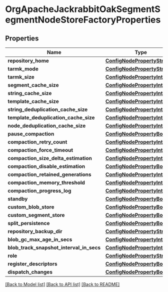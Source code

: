 # OrgApacheJackrabbitOakSegmentSegmentNodeStoreFactoryProperties

## Properties
Name | Type | Description | Notes
------------ | ------------- | ------------- | -------------
**repository_home** | [**ConfigNodePropertyString**](ConfigNodePropertyString.md) |  | [optional] 
**tarmk_mode** | [**ConfigNodePropertyString**](ConfigNodePropertyString.md) |  | [optional] 
**tarmk_size** | [**ConfigNodePropertyInteger**](ConfigNodePropertyInteger.md) |  | [optional] 
**segment_cache_size** | [**ConfigNodePropertyInteger**](ConfigNodePropertyInteger.md) |  | [optional] 
**string_cache_size** | [**ConfigNodePropertyInteger**](ConfigNodePropertyInteger.md) |  | [optional] 
**template_cache_size** | [**ConfigNodePropertyInteger**](ConfigNodePropertyInteger.md) |  | [optional] 
**string_deduplication_cache_size** | [**ConfigNodePropertyInteger**](ConfigNodePropertyInteger.md) |  | [optional] 
**template_deduplication_cache_size** | [**ConfigNodePropertyInteger**](ConfigNodePropertyInteger.md) |  | [optional] 
**node_deduplication_cache_size** | [**ConfigNodePropertyInteger**](ConfigNodePropertyInteger.md) |  | [optional] 
**pause_compaction** | [**ConfigNodePropertyBoolean**](ConfigNodePropertyBoolean.md) |  | [optional] 
**compaction_retry_count** | [**ConfigNodePropertyInteger**](ConfigNodePropertyInteger.md) |  | [optional] 
**compaction_force_timeout** | [**ConfigNodePropertyInteger**](ConfigNodePropertyInteger.md) |  | [optional] 
**compaction_size_delta_estimation** | [**ConfigNodePropertyInteger**](ConfigNodePropertyInteger.md) |  | [optional] 
**compaction_disable_estimation** | [**ConfigNodePropertyBoolean**](ConfigNodePropertyBoolean.md) |  | [optional] 
**compaction_retained_generations** | [**ConfigNodePropertyInteger**](ConfigNodePropertyInteger.md) |  | [optional] 
**compaction_memory_threshold** | [**ConfigNodePropertyInteger**](ConfigNodePropertyInteger.md) |  | [optional] 
**compaction_progress_log** | [**ConfigNodePropertyInteger**](ConfigNodePropertyInteger.md) |  | [optional] 
**standby** | [**ConfigNodePropertyBoolean**](ConfigNodePropertyBoolean.md) |  | [optional] 
**custom_blob_store** | [**ConfigNodePropertyBoolean**](ConfigNodePropertyBoolean.md) |  | [optional] 
**custom_segment_store** | [**ConfigNodePropertyBoolean**](ConfigNodePropertyBoolean.md) |  | [optional] 
**split_persistence** | [**ConfigNodePropertyBoolean**](ConfigNodePropertyBoolean.md) |  | [optional] 
**repository_backup_dir** | [**ConfigNodePropertyString**](ConfigNodePropertyString.md) |  | [optional] 
**blob_gc_max_age_in_secs** | [**ConfigNodePropertyInteger**](ConfigNodePropertyInteger.md) |  | [optional] 
**blob_track_snapshot_interval_in_secs** | [**ConfigNodePropertyInteger**](ConfigNodePropertyInteger.md) |  | [optional] 
**role** | [**ConfigNodePropertyString**](ConfigNodePropertyString.md) |  | [optional] 
**register_descriptors** | [**ConfigNodePropertyBoolean**](ConfigNodePropertyBoolean.md) |  | [optional] 
**dispatch_changes** | [**ConfigNodePropertyBoolean**](ConfigNodePropertyBoolean.md) |  | [optional] 

[[Back to Model list]](../README.md#documentation-for-models) [[Back to API list]](../README.md#documentation-for-api-endpoints) [[Back to README]](../README.md)


